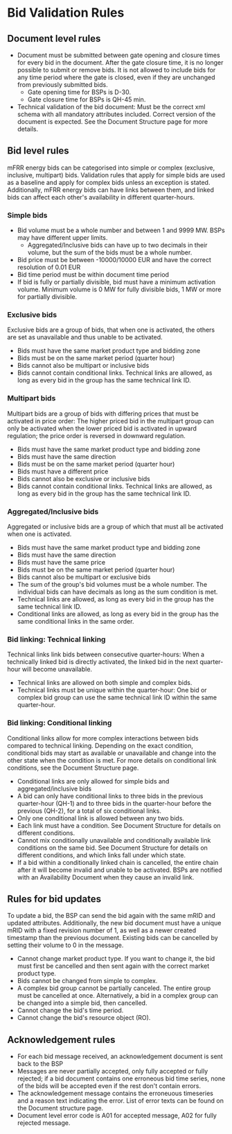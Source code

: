 # Bid Validation Rules
## Document level rules
* Document must be submitted between gate opening and closure times for every bid in the document. After the gate closure time, it is no longer possible to submit or remove bids. It is not allowed to include bids for any time period where the gate is closed, even if they are unchanged from previously submitted bids.
    * Gate opening time for BSPs is D-30.
    * Gate closure time for BSPs is QH-45 min.
* Technical validation of the bid document: Must be the correct xml schema with all mandatory attributes included. Correct version of the document is expected. See the Document Structure page for more details.
## Bid level rules
mFRR energy bids can be categorised into simple or complex (exclusive, inclusive, multipart) bids. Validation rules that apply for simple bids are used as a baseline and apply for complex bids unless an exception is stated. Additionally, mFRR energy bids can have links between them, and linked bids can affect each other's availability in different quarter-hours.
### Simple bids
* Bid volume must be a whole number and between 1 and 9999 MW. BSPs may have different upper limits.
    * Aggregated/Inclusive bids can have up to two decimals in their volume, but the sum of the bids must be a whole number.
* Bid price must be between -10000/10000 EUR and have the correct resolution of 0.01 EUR
* Bid time period must be within document time period
* If bid is fully or partially divisible, bid must have a minimum activation volume. Minimum volume is 0 MW for fully divisible bids, 1 MW or more for partially divisible.
### Exclusive bids
Exclusive bids are a group of bids, that when one is activated, the others are set as unavailable and thus unable to be activated.
* Bids must have the same market product type and bidding zone
* Bids must be on the same market period (quarter hour)
* Bids cannot also be multipart or inclusive bids
* Bids cannot contain conditional links. Technical links are allowed, as long as every bid in the group has the same technical link ID.
### Multipart bids
Multipart bids are a group of bids with differing prices that must be activated in price order: The higher priced bid in the multipart group can only be activated when the lower priced bid is activated in upward regulation; the price order is reversed in downward regulation.
* Bids must have the same market product type and bidding zone
* Bids must have the same direction
* Bids must be on the same market period (quarter hour)
* Bids must have a different price
* Bids cannot also be exclusive or inclusive bids
* Bids cannot contain conditional links. Technical links are allowed, as long as every bid in the group has the same technical link ID.
### Aggregated/Inclusive bids
Aggregated or inclusive bids are a group of which that must all be activated when one is activated.
* Bids must have the same market product type and bidding zone
* Bids must have the same direction
* Bids must have the same price
* Bids must be on the same market period (quarter hour)
* Bids cannot also be multipart or exclusive bids
* The sum of the group's bid volumes must be a whole number. The individual bids can have decimals as long as the sum condition is met.
* Technical links are allowed, as long as every bid in the group has the same technical link ID.
* Conditional links are allowed, as long as every bid in the group has the same conditional links in the same order.
### Bid linking: Technical linking
Technical links link bids between consecutive quarter-hours: When a technically linked bid is directly activated, the linked bid in the next quarter-hour will become unavailable.
* Technical links are allowed on both simple and complex bids.
* Technical links must be unique within the quarter-hour: One bid or complex bid group can use the same technical link ID within the same quarter-hour.
### Bid linking: Conditional linking
Conditional links allow for more complex interactions between bids compared to technical linking. Depending on the exact condition, conditional bids may start as available or unavailable and change into the other state when the condition is met. For more details on conditional link conditions, see the Document Structure page.
* Conditional links are only allowed for simple bids and aggregated/inclusive bids
* A bid can only have conditional links to three bids in the previous quarter-hour (QH-1) and to three bids in the quarter-hour before the previous (QH-2), for a total of six conditional links.
* Only one conditional link is allowed between any two bids.
* Each link must have a condition. See Document Structure for details on different conditions.
* Cannot mix conditionally unavailable and conditionally available link conditions on the same bid. See Document Structure for details on different conditions, and which links fall under which state.
* If a bid within a conditionally linked chain is cancelled, the entire chain after it will become invalid and unable to be activated. BSPs are notified with an Availability Document when they cause an invalid link.
## Rules for bid updates
To update a bid, the BSP can send the bid again with the same mRID and updated attributes. Additionally, the new bid document must have a unique mRID with a fixed revision number of 1, as well as a newer created timestamp than the previous document. Existing bids can be cancelled by setting their volume to 0 in the message.
* Cannot change market product type. If you want to change it, the bid must first be cancelled and then sent again with the correct market product type.
* Bids cannot be changed from simple to complex.
* A complex bid group cannot be partially canceled. The entire group must be cancelled at once. Alternatively, a bid in a complex group can be changed into a simple bid, then cancelled.
* Cannot change the bid's time period.
* Cannot change the bid's resource object (RO). 
## Acknowledgement rules
* For each bid message received, an acknowledgement document is sent back to the BSP
* Messages are never partially accepted, only fully accepted or fully rejected; if a bid document contains one erroneous bid time series, none of the bids will be accepted even if the rest don't contain errors.
* The acknowledgement message contains the erroneuous timeseries and a reason text indicating the error. List of error texts can be found on the Document structure page.
* Document level error code is A01 for accepted message, A02 for fully rejected message. 
